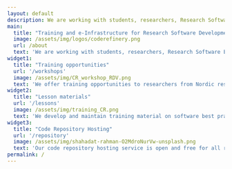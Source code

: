 ```yaml
---
layout: default
description: We are working with students, researchers, Research Software Engineers from all disciplines and national e-infrastructure partners to advance FAIRness of Software management and development practices so that research groups can collaboratively develop, review, discuss, test, share and reuse their codes.
main:
  title: "Training and e-Infrastructure for Research Software Development"
  image: /assets/img/logos/coderefinery.png
  url: /about
  text: 'We are working with students, researchers, Research Software Engineers from all disciplines and national e-infrastructure partners to advance FAIRness of Software management and development practices so that research groups can collaboratively develop, review, discuss, test, share and reuse their codes.'
widget1:
  title: "Training opportunities"
  url: '/workshops'
  image: /assets/img/CR_workshop_RDV.png
  text: 'We offer training opportunities to researchers from Nordic research groups and projects to learn basic-to-advanced research computing skills and become confident in using state-of-the-art tools and practices from modern collaborative software engineering.'
widget2:
  title: "Lesson materials"
  url: '/lessons'
  image: /assets/img/training_CR.png
  text: 'We develop and maintain training material on software best practices for researchers that already write code. Our material addresses all academic disciplines and tries to be as programming language-independent as possible.'
widget3:
  title: "Code Repository Hosting"
  url: '/repository'
  image: /assets/img/shahadat-rahman-O2MdroNurVw-unsplash.png
  text: 'Our code repository hosting service is open and free for all researchers based in Nordic universities and research institutes. Please contact us if you would like to use these services.'
permalink: /
---
```


